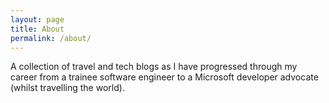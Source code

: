 ```yaml
---
layout: page
title: About
permalink: /about/
---
```


A collection of travel and tech blogs as I have progressed through my career from a trainee software engineer to a Microsoft developer advocate (whilst travelling the world).
